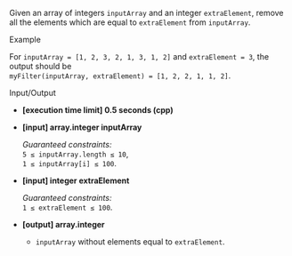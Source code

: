 
Given an array of integers  `inputArray`  and an integer  `extraElement`, remove all the elements which are equal to  `extraElement`  from  `inputArray`.

Example

For  `inputArray = [1, 2, 3, 2, 1, 3, 1, 2]`  and  `extraElement = 3`, the output should be  
`myFilter(inputArray, extraElement) = [1, 2, 2, 1, 1, 2]`.

Input/Output

-   **[execution time limit] 0.5 seconds (cpp)**
    
-   **[input] array.integer inputArray**
    
    _Guaranteed constraints:_  
    `5 ≤ inputArray.length ≤ 10`,  
    `1 ≤ inputArray[i] ≤ 100`.
    
-   **[input] integer extraElement**
    
    _Guaranteed constraints:_  
    `1 ≤ extraElement ≤ 100`.
    
-   **[output] array.integer**
    
    -   `inputArray`  without elements equal to  `extraElement`.